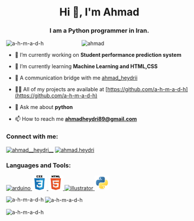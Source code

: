 <h1 align="center">Hi 👋, I'm Ahmad</h1>
<h3 align="center">I am a Python programmer in Iran.</h3>
<img align="right" alt="ahmad" width="300" scr="https://cdn.dribbble.com/userupload/31681877/file/original-6879c1af5e71ee8ca86dd4ac577845be.gif">
<p align="left"> <img src="https://komarev.com/ghpvc/?username=a-h-m-a-d-h&label=Profile%20views&color=0e75b6&style=flat" alt="a-h-m-a-d-h" /> </p>

- 🔭 I’m currently working on **Student performance prediction system**

- 🌱 I’m currently learning **Machine Learning and HTML,CSS**

- 🤝 A communication bridge with me [ahmad_heydrii](t.me/ahmad_heydrii)

- 👨‍💻 All of my projects are available at [https://github.com/a-h-m-a-d-h](https://github.com/a-h-m-a-d-h)

- 💬 Ask me about **python**

- 📫 How to reach me **ahmadheydri89@gmail.com**

<h3 align="left">Connect with me:</h3>
<p align="left">
<a href="https://instagram.com/ahmad__heydri__" target="blank"><img align="center" src="https://raw.githubusercontent.com/rahuldkjain/github-profile-readme-generator/master/src/images/icons/Social/instagram.svg" alt="ahmad__heydri__" height="30" width="40" /></a>
<a href="https://www.youtube.com/c/ahmad.heydri" target="blank"><img align="center" src="https://raw.githubusercontent.com/rahuldkjain/github-profile-readme-generator/master/src/images/icons/Social/youtube.svg" alt="ahmad.heydri" height="30" width="40" /></a>
</p>

<h3 align="left">Languages and Tools:</h3>
<p align="left"> <a href="https://www.arduino.cc/" target="_blank" rel="noreferrer"> <img src="https://cdn.worldvectorlogo.com/logos/arduino-1.svg" alt="arduino" width="40" height="40"/> </a> <a href="https://www.w3schools.com/css/" target="_blank" rel="noreferrer"> <img src="https://raw.githubusercontent.com/devicons/devicon/master/icons/css3/css3-original-wordmark.svg" alt="css3" width="40" height="40"/> </a> <a href="https://www.w3.org/html/" target="_blank" rel="noreferrer"> <img src="https://raw.githubusercontent.com/devicons/devicon/master/icons/html5/html5-original-wordmark.svg" alt="html5" width="40" height="40"/> </a> <a href="https://www.adobe.com/in/products/illustrator.html" target="_blank" rel="noreferrer"> <img src="https://www.vectorlogo.zone/logos/adobe_illustrator/adobe_illustrator-icon.svg" alt="illustrator" width="40" height="40"/> </a> <a href="https://www.python.org" target="_blank" rel="noreferrer"> <img src="https://raw.githubusercontent.com/devicons/devicon/master/icons/python/python-original.svg" alt="python" width="40" height="40"/> </a> </p>

<p><img align="left" src="https://github-readme-stats.vercel.app/api/top-langs?username=a-h-m-a-d-h&show_icons=true&locale=en&layout=compact" alt="a-h-m-a-d-h" /></p>

<p>&nbsp;<img align="center" src="https://github-readme-stats.vercel.app/api?username=a-h-m-a-d-h&show_icons=true&locale=en" alt="a-h-m-a-d-h" /></p>

<p><img align="center" src="https://github-readme-streak-stats.herokuapp.com/?user=a-h-m-a-d-h&" alt="a-h-m-a-d-h" /></p>
